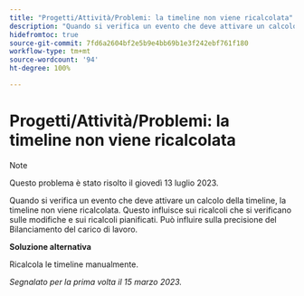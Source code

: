 ```yaml
---
title: "Progetti/Attività/Problemi: la timeline non viene ricalcolata"
description: "Quando si verifica un evento che deve attivare un calcolo della timeline, la timeline non viene ricalcolata. Questo influisce sui ricalcoli che si verificano sulle modifiche e sui ricalcoli pianificati. Può influire sulla precisione del Bilanciamento del carico di lavoro."
hidefromtoc: true
source-git-commit: 7fd6a2604bf2e5b9e4bb69b1e3f242ebf761f180
workflow-type: tm+mt
source-wordcount: '94'
ht-degree: 100%

---
```



# Progetti/Attività/Problemi: la timeline non viene ricalcolata

>[!NOTE]
>
>Questo problema è stato risolto il giovedì 13 luglio 2023.

Quando si verifica un evento che deve attivare un calcolo della timeline, la timeline non viene ricalcolata. Questo influisce sui ricalcoli che si verificano sulle modifiche e sui ricalcoli pianificati. Può influire sulla precisione del Bilanciamento del carico di lavoro.

**Soluzione alternativa**

Ricalcola le timeline manualmente.

_Segnalato per la prima volta il 15 marzo 2023._

